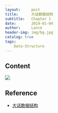 ```yaml
---
layout:     post
title:      大话数据结构
subtitle:   Chapter 1
date:       2019-01-04
author:     Lance
header-img: img/bg.jpg
catalog: true
tags:
    Data-Structure
---
```


## Content  
![](https://i.loli.net/2019/01/04/5c2f181362d60.png)

## Reference  
- [大话数据结构](https://book.douban.com/subject/6424904/)  